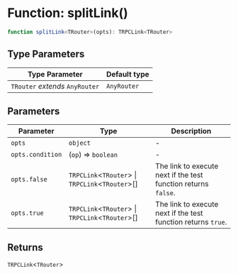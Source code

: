 # Function: splitLink()

```ts
function splitLink<TRouter>(opts): TRPCLink<TRouter>
```

## Type Parameters

| Type Parameter | Default type |
| ------ | ------ |
| `TRouter` *extends* `AnyRouter` | `AnyRouter` |

## Parameters

| Parameter | Type | Description |
| ------ | ------ | ------ |
| `opts` | `object` | - |
| `opts.condition` | (`op`) => `boolean` | - |
| `opts.false` | `TRPCLink`\<`TRouter`\> \| `TRPCLink`\<`TRouter`\>[] | The link to execute next if the test function returns `false`. |
| `opts.true` | `TRPCLink`\<`TRouter`\> \| `TRPCLink`\<`TRouter`\>[] | The link to execute next if the test function returns `true`. |

## Returns

`TRPCLink`\<`TRouter`\>
